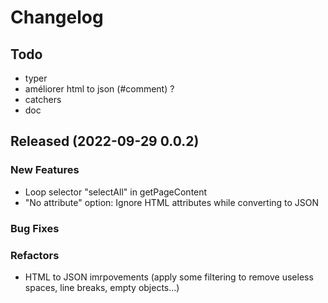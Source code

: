 # Changelog

## Todo

- typer
- améliorer html to json (#comment) ?
- catchers
- doc

## Released (2022-09-29 0.0.2)

### New Features

* Loop selector "selectAll" in getPageContent
* "No attribute" option: Ignore HTML attributes while converting to JSON

### Bug Fixes

### Refactors

* HTML to JSON imrpovements (apply some filtering to remove useless spaces, line breaks, empty objects...)